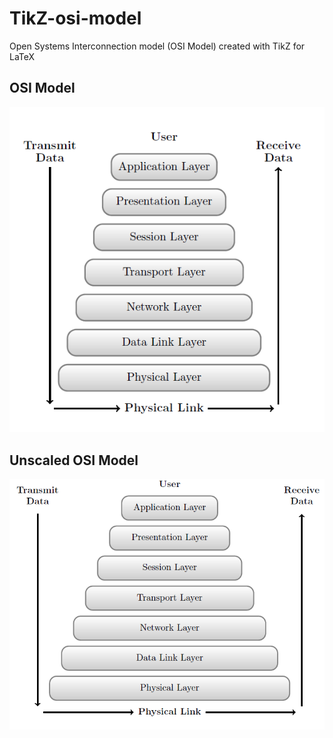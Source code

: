 # TikZ-osi-model
 Open Systems Interconnection model (OSI Model) created with TikZ for LaTeX

OSI Model
----------------------
![Image of the IPv6 header](https://github.com/dev-gb/TikZ-osi-model/blob/master/osi_model.PNG?raw=true)


Unscaled OSI Model
----------------------
![Image of the IPv6 header](https://github.com/dev-gb/TikZ-osi-model/blob/master/osi_model_resized.PNG?raw=true)

